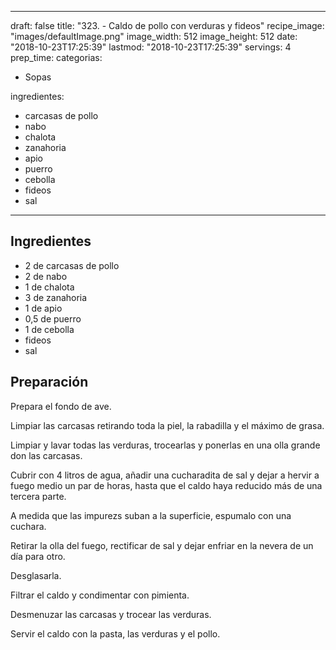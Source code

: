 
---
draft: false
title: "323. - Caldo de pollo con verduras y fideos"
recipe_image: "images/defaultImage.png"
image_width: 512
image_height: 512
date: "2018-10-23T17:25:39"
lastmod: "2018-10-23T17:25:39"
servings: 4
prep_time: 
categorias:
  - Sopas

ingredientes:
  - carcasas de pollo
  - nabo
  - chalota
  - zanahoria
  - apio
  - puerro
  - cebolla
  - fideos
  - sal
---

## Ingredientes
- 2  de carcasas de pollo
- 2  de nabo
- 1  de chalota
- 3  de zanahoria
- 1  de apio
- 0,5  de puerro
- 1  de cebolla
- fideos
- sal

## Preparación
Prepara el fondo de ave.

Limpiar las carcasas retirando toda la piel, la rabadilla y el máximo de grasa.

Limpiar y lavar todas las verduras, trocearlas y ponerlas en una olla grande don las carcasas.

Cubrir con 4 litros de agua, añadir una cucharadita de sal y dejar a hervir a fuego medio un par de horas, hasta que el caldo haya reducido más de una tercera parte.

A medida que las impurezs suban a la superficie, espumalo con una cuchara.

Retirar la olla del fuego, rectificar de sal y dejar enfriar en la nevera de un día para otro.

Desglasarla.

Filtrar el caldo y condimentar con pimienta.

Desmenuzar las carcasas y trocear las verduras.

Servir el caldo con la pasta, las verduras y el pollo.



